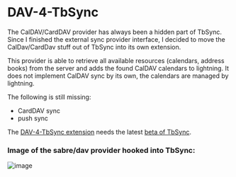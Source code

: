 # DAV-4-TbSync
The CalDAV/CardDAV provider has always been a hidden part of TbSync. Since I finished the external sync provider interface, I decided to move the CalDav/CardDav stuff out of TbSync into its own extension.

This provider is able to retrieve all available resources (calendars, address books) from the server and adds the found CalDAV calendars to lightning. It does not implement CalDAV sync by its own, the calendars are managed by lightning.

The following is still missing:
 - CardDAV sync
 - push sync

The [DAV-4-TbSync extension](https://github.com/jobisoft/DAV-4-TbSync/releases) needs the latest [beta of TbSync](https://github.com/jobisoft/TbSync/releases).

### Image of the sabre/dav provider hooked into TbSync:

![image](https://raw.githubusercontent.com/jobisoft/DAV-4-TbSync/master/screenshots/AddAccount.png)
